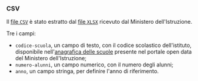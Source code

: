 ### CSV

Il [file `CSV`](religione-cattolica-scuola.csv?raw=true) è stato estratto dal [file `XLSX`](../../dati/miur/Alunni%20che%20frequentano%20Rel%20Catt_2018-19_2019-20_2020-21.xlsx?raw=true) ricevuto dal Ministero dell'Istruzione.

Tre i campi:

- `codice-scuola`, un campo di testo, con il codice scolastico dell'istituto, disponibile nell'[anagrafica delle scuole](https://dati.istruzione.it/opendata/opendata/catalogo/elements1/?area=Scuole) presente nel portale open data del Ministero dell'Istruzione;
- `numero-alunni`, un campo numerico, con il numero degli alunni;
- `anno`, un campo stringa, per definire l'anno di riferimento.
